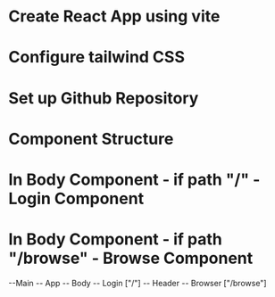 # Create React App using vite
# Configure tailwind CSS
# Set up Github Repository

# Component Structure 
# In Body Component - if path "/" - Login Component
# In Body Component - if path "/browse" - Browse Component
--Main
  -- App
     -- Body
        -- Login ["/"]
           -- Header 
        -- Browser ["/browse"]
